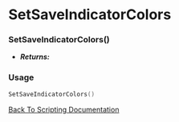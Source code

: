 # SetSaveIndicatorColors

### SetSaveIndicatorColors()
- ***Returns:*** 

### Usage

```Lua
SetSaveIndicatorColors()
```


[Back To Scripting Documentation](../README.md)
